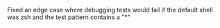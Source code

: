 Fixed an edge case where debugging tests would fail if the default shell was zsh and the test pattern contains a "*"
